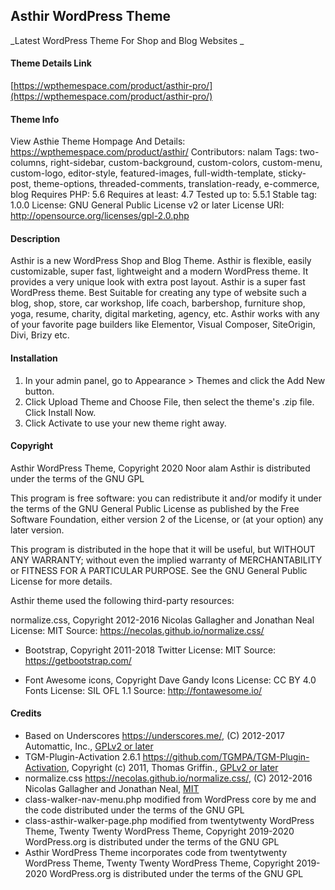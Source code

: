 Asthir WordPress Theme
-------

[1]: <https://wpthemespace.com/product/asthir/>

_Latest WordPress Theme For Shop and Blog Websites _

#### Theme Details Link

[https://wpthemespace.com/product/asthir-pro/](https://wpthemespace.com/product/asthir-pro/)

#### Theme Info

View Asthie Theme Hompage And Details: https://wpthemespace.com/product/asthir/
Contributors: nalam
Tags: two-columns, right-sidebar, custom-background, custom-colors, custom-menu, custom-logo, editor-style, featured-images, full-width-template, sticky-post, theme-options, threaded-comments, translation-ready, e-commerce, blog
Requires PHP: 5.6
Requires at least: 4.7
Tested up to: 5.5.1
Stable tag: 1.0.0
License: GNU General Public License v2 or later
License URI: http://opensource.org/licenses/gpl-2.0.php

#### Description

Asthir is a new WordPress Shop and Blog Theme. Asthir is flexible, easily customizable, super fast, lightweight and a modern WordPress theme. It provides a very unique look with extra post layout. Asthir is a super fast WordPress theme. Best Suitable for creating any type of website such a blog, shop, store, car workshop, life coach,  barbershop, furniture shop, yoga, resume, charity, digital marketing, agency, etc. Asthir works with any of your favorite page builders like Elementor, Visual Composer, SiteOrigin, Divi, Brizy etc.

#### Installation

1. In your admin panel, go to Appearance > Themes and click the Add New button.
2. Click Upload Theme and Choose File, then select the theme's .zip file. Click Install Now.
3. Click Activate to use your new theme right away.



#### Copyright

Asthir WordPress Theme, Copyright 2020 Noor alam
Asthir is distributed under the terms of the GNU GPL

This program is free software: you can redistribute it and/or modify
it under the terms of the GNU General Public License as published by
the Free Software Foundation, either version 2 of the License, or
(at your option) any later version.

This program is distributed in the hope that it will be useful,
but WITHOUT ANY WARRANTY; without even the implied warranty of
MERCHANTABILITY or FITNESS FOR A PARTICULAR PURPOSE. See the
GNU General Public License for more details.

Asthir theme used the following third-party resources:

normalize.css, Copyright 2012-2016 Nicolas Gallagher and Jonathan Neal
License: MIT
Source: https://necolas.github.io/normalize.css/

* Bootstrap, Copyright 2011-2018 Twitter
License: MIT
Source: https://getbootstrap.com/

* Font Awesome icons, Copyright Dave Gandy
Icons License: CC BY 4.0 
Fonts License: SIL OFL 1.1 
Source: http://fontawesome.io/


#### Credits

* Based on Underscores https://underscores.me/, (C) 2012-2017 Automattic, Inc., [GPLv2 or later](https://www.gnu.org/licenses/gpl-2.0.html)
* TGM-Plugin-Activation 2.6.1 https://github.com/TGMPA/TGM-Plugin-Activation, Copyright (c) 2011, Thomas Griffin., [GPLv2 or later](https://www.gnu.org/licenses/gpl-2.0.html)
* normalize.css https://necolas.github.io/normalize.css/, (C) 2012-2016 Nicolas Gallagher and Jonathan Neal, [MIT](https://opensource.org/licenses/MIT)
* class-walker-nav-menu.php modified from WordPress core by me and the code distributed under the terms of the GNU GPL
* class-asthir-walker-page.php modified from twentytwenty WordPress Theme, Twenty Twenty WordPress Theme, Copyright 2019-2020 WordPress.org is distributed under the terms of the GNU GPL
* Asthir WordPress Theme incorporates code from twentytwenty WordPress Theme, Twenty Twenty WordPress Theme, Copyright 2019-2020 WordPress.org is distributed under the terms of the GNU GPL

